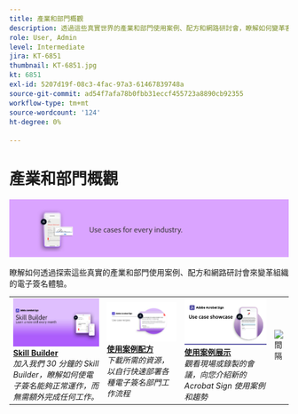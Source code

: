 ```yaml
---
title: 產業和部門概觀
description: 透過這些真實世界的產業和部門使用案例、配方和網路研討會，瞭解如何變革客戶和員工的電子簽名體驗
role: User, Admin
level: Intermediate
jira: KT-6851
thumbnail: KT-6851.jpg
kt: 6851
exl-id: 5207d19f-08c3-4fac-97a3-61467839748a
source-git-commit: ad54f7afa78b0fbb31eccf455723a8890cb92355
workflow-type: tm+mt
source-wordcount: '124'
ht-degree: 0%

---
```


# 產業和部門概觀

![Acrobat Sign 產業影像](../assets/Hero-Industry.png)

瞭解如何透過探索這些真實的產業和部門使用案例、配方和網路研討會來變革組織的電子簽名體驗。

<table style="table-layout:fixed">
<tr>
  <td>
    <a href="innovation-series.md">
      <img alt="Skill Builder" src="../assets/SB_1280.jpg" />
    </a>
    <div>
    <a href="innovation-series.md"><strong>Skill Builder</strong></a>
    </div>
    <em>加入我們 30 分鐘的 Skill Builder，瞭解如何使電子簽名能夠正常運作，而無需額外完成任何工作。</em>
    <br>
  </td>
  <td>
    <a href="recipes.md">
      <img alt="使用案例配方" src="../assets/Expand_RecipeR.png" />
    </a>
    <div>
    <a href="recipes.md"><strong>使用案例配方</strong></a>
    </div>
    <em>下載所需的資源，以自行快速部署各種電子簽名部門工作流程</em>
    <br>
  </td>
  <td>
    <a href="use-case-showcase.md">
      <img alt="使用案例展示" src="../assets/UseCaseShowcaseR.png" />
    </a>
    <div>
    <a href="use-case-showcase.md"><strong>使用案例展示</strong></a>
    </div>
    <em>觀看現場或錄製的會議，向您介紹新的 Acrobat Sign 使用案例和趨勢</em>
    <br>
  </td>
  <td>
    <img alt="間隔" src="../assets/Whitespacer.png" />
    <div>
    <br>
  </td>
</tr>
</table>
